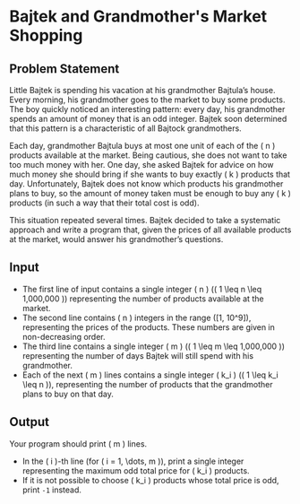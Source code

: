 # Bajtek and Grandmother's Market Shopping

## Problem Statement
Little Bajtek is spending his vacation at his grandmother Bajtula’s house. Every morning, his grandmother goes to the market to buy some products. The boy quickly noticed an interesting pattern: every day, his grandmother spends an amount of money that is an odd integer. Bajtek soon determined that this pattern is a characteristic of all Bajtock grandmothers.  

Each day, grandmother Bajtula buys at most one unit of each of the \( n \) products available at the market. Being cautious, she does not want to take too much money with her. One day, she asked Bajtek for advice on how much money she should bring if she wants to buy exactly \( k \) products that day. Unfortunately, Bajtek does not know which products his grandmother plans to buy, so the amount of money taken must be enough to buy any \( k \) products (in such a way that their total cost is odd).  

This situation repeated several times. Bajtek decided to take a systematic approach and write a program that, given the prices of all available products at the market, would answer his grandmother’s questions.  

## **Input**
- The first line of input contains a single integer \( n \) (\( 1 \leq n \leq 1,000,000 \)) representing the number of products available at the market.  
- The second line contains \( n \) integers in the range \([1, 10^9]\), representing the prices of the products. These numbers are given in non-decreasing order.  
- The third line contains a single integer \( m \) (\( 1 \leq m \leq 1,000,000 \)) representing the number of days Bajtek will still spend with his grandmother.  
- Each of the next \( m \) lines contains a single integer \( k_i \) (\( 1 \leq k_i \leq n \)), representing the number of products that the grandmother plans to buy on that day.  

## **Output**
Your program should print \( m \) lines.  
- In the \( i \)-th line (for \( i = 1, \dots, m \)), print a single integer representing the maximum odd total price for \( k_i \) products.  
- If it is not possible to choose \( k_i \) products whose total price is odd, print `-1` instead.  